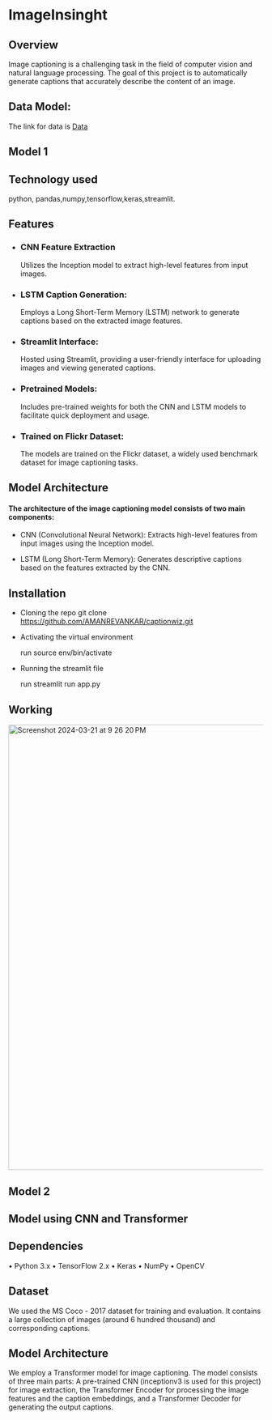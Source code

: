 # ImageInsinght

## Overview 
Image captioning is a challenging task in the field of computer vision and natural language processing. The goal of this project is to automatically generate captions that accurately describe the content of an image.
## Data Model:
The link for data is [Data](https://drive.google.com/drive/folders/1eAwZfi882z_sA-PZpSgqgxUz8AJDlk5e?usp=drive_link)

## Model 1

## Technology used
python, pandas,numpy,tensorflow,keras,streamlit.


## Features
- ###  CNN Feature Extraction
   Utilizes the Inception model to extract high-level features from input images.
- ### LSTM Caption Generation:
    Employs a Long Short-Term Memory (LSTM) network to generate captions based on the extracted image features.
- ###  Streamlit Interface:
    Hosted using Streamlit, providing a user-friendly interface for uploading images and viewing generated captions.
- ### Pretrained Models:
   Includes pre-trained weights for both the CNN and LSTM models to facilitate quick deployment and usage.
- ### Trained on Flickr Dataset:
   The models are trained on the Flickr dataset, a widely used benchmark dataset for image captioning tasks.

## Model Architecture

#### The architecture of the image captioning model consists of two main components:

- CNN (Convolutional Neural Network): Extracts high-level features from input images using the Inception model.

- LSTM (Long Short-Term Memory): Generates descriptive captions based on the features extracted by the CNN.

## Installation
- Cloning the repo
  git clone https://github.com/AMANREVANKAR/captionwiz.git
- Activating the virtual environment
  
   run source env/bin/activate
- Running the streamlit file
  
   run streamlit run app.py

## Working
<img width="880" alt="Screenshot 2024-03-21 at 9 26 20 PM" src="https://github.com/AMANREVANKAR/captionwiz/assets/122635887/83e2b474-71a0-4f6d-bedb-710f6a6a517a">

## Model 2

## Model using CNN and Transformer

## Dependencies
•⁠  ⁠Python 3.x
•⁠  ⁠TensorFlow 2.x
•⁠  ⁠Keras
•⁠  ⁠NumPy
•⁠  ⁠OpenCV

 
## Dataset
We used the MS Coco - 2017 dataset for training and evaluation. It contains a large collection of images (around 6 hundred thousand) and corresponding captions.

## Model Architecture
We employ a Transformer model for image captioning. The model consists of three main parts: A pre-trained CNN (inceptionv3 is used for this project) for image extraction, the Transformer Encoder for processing the image features and the caption embeddings, and a Transformer Decoder for generating the output captions.

